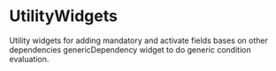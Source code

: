 # UtilityWidgets
Utility widgets for adding mandatory and activate fields bases on other dependencies 
genericDependency widget to do generic condition evaluation.
